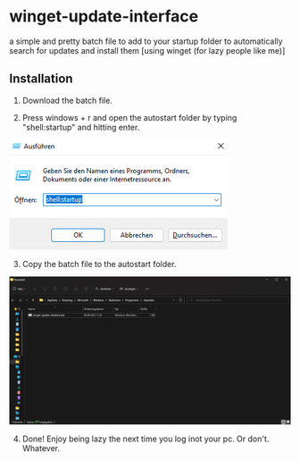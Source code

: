 # winget-update-interface
a simple and pretty batch file to add to your startup folder to automatically search for updates and install them [using winget (for lazy people like me)]

## Installation

1. Download the batch file.

2. Press windows + r and open the autostart folder by typing "shell:startup" and hitting enter.

![PICTURE: "windows + r"-interface containing "shell:startup"](https://github.com/avonces/winget-update-interface/blob/main/pics/windows-plus-r.png)


3. Copy the batch file to the autostart folder.

![PICTURE: autostart folder with batch file in it](https://github.com/avonces/winget-update-interface/blob/main/pics/autostart-folder.png)


4. Done! Enjoy being lazy the next time you log inot your pc. Or don't. Whatever.
